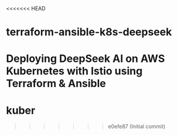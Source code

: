 <<<<<<< HEAD
# terraform-ansible-k8s-deepseek
Deploying DeepSeek AI on AWS Kubernetes with Istio using Terraform &amp; Ansible
=======
# kuber
>>>>>>> e0efe87 (Initial commit)
